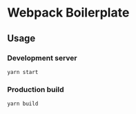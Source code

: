 # Webpack Boilerplate

## Usage

### Development server

```
yarn start
```

### Production build

```
yarn build
```
